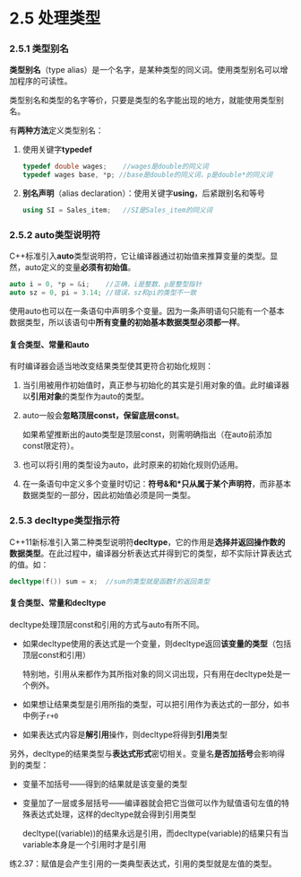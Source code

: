 # 2.5 处理类型

### 2.5.1 类型别名

**类型别名**（type alias）是一个名字，是某种类型的同义词。使用类型别名可以增加程序的可读性。

类型别名和类型的名字等价，只要是类型的名字能出现的地方，就能使用类型别名。

有**两种方法**定义类型别名：

1. 使用关键字**typedef**

   ```cpp
   typedef double wages;	//wages是double的同义词
   typedef wages base, *p; //base是double的同义词，p是double*的同义词
   ```

2. **别名声明**（alias declaration）：使用关键字**using**，后紧跟别名和等号

   ```cpp
   using SI = Sales_item;	//SI是Sales_item的同义词
   ```

   

### 2.5.2 auto类型说明符

C++标准引入**auto**类型说明符，它让编译器通过初始值来推算变量的类型。显然，auto定义的变量**必须有初始值**。

```cpp
auto i = 0, *p = &i;	//正确，i是整数、p是整型指针
auto sz = 0, pi = 3.14; //错误，sz和pi的类型不一致
```

使用auto也可以在一条语句中声明多个变量。因为一条声明语句只能有一个基本数据类型，所以该语句中**所有变量的初始基本数据类型必须都一样**。

#### 复合类型、常量和auto

有时编译器会适当地改变结果类型使其更符合初始化规则：

1. 当引用被用作初始值时，真正参与初始化的其实是引用对象的值。此时编译器以**引用对象**的类型作为auto的类型。

2. auto一般会**忽略顶层const，保留底层const**。

   如果希望推断出的auto类型是顶层const，则需明确指出（在auto前添加const限定符）。

3. 也可以将引用的类型设为auto，此时原来的初始化规则仍适用。

4. 在一条语句中定义多个变量时切记：**符号&和*只从属于某个声明符**，而非基本数据类型的一部分，因此初始值必须是同一类型。



### 2.5.3 decltype类型指示符

C++11新标准引入第二种类型说明符**decltype**，它的作用是**选择并返回操作数的数据类型**。在此过程中，编译器分析表达式并得到它的类型，却不实际计算表达式的值。如：

```cpp
decltype(f()) sum = x;	//sum的类型就是函数f的返回类型
```

#### 复合类型、常量和decltype

decltype处理顶层const和引用的方式与auto有所不同。

- 如果decltype使用的表达式是一个变量，则decltype返回**该变量的类型**（包括顶层const和引用）

  特别地，引用从来都作为其所指对象的同义词出现，只有用在decltype处是一个例外。

- 如果想让结果类型是引用所指的类型，可以把引用作为表达式的一部分，如书中例子`r+0`

- 如果表达式内容是**解引用**操作，则decltype将得到**引用**类型

另外，decltype的结果类型与**表达式形式**密切相关。变量名**是否加括号**会影响得到的类型：

- 变量不加括号——得到的结果就是该变量的类型

- 变量加了一层或多层括号——编译器就会把它当做可以作为赋值语句左值的特殊表达式处理，这样的decltype就会得到引用类型

  decltype((variable))的结果永远是引用，而decltype(variable)的结果只有当variable本身是一个引用时才是引用



练2.37：赋值是会产生引用的一类典型表达式，引用的类型就是左值的类型。